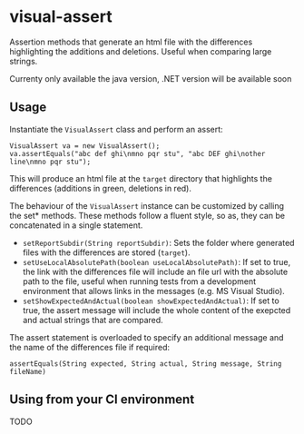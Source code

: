 # visual-assert

Assertion methods that generate an html file with the differences highlighting the additions and deletions. 
Useful when comparing large strings.

Currenty only available the java version, .NET version will be available soon

## Usage

Instantiate the `VisualAssert` class and perform an assert:

```
VisualAssert va = new VisualAssert();
va.assertEquals("abc def ghi\nmno pqr stu", "abc DEF ghi\nother line\nmno pqr stu");
```

This will produce an html file at the `target` directory that highlights the differences (additions in green, deletions in red).

The behaviour of the `VisualAssert` instance can be customized by calling the set* methods. 
These methods follow a fluent style, so as, they can be concatenated in a single statement.

- `setReportSubdir(String reportSubdir)`: Sets the folder where generated files with the differences are stored (`target`).
- `setUseLocalAbsolutePath(boolean useLocalAbsolutePath)`: If set to true, the link with the differences file will include an file url with the absolute path to the file,
  useful when running tests from a development environment that allows links in the messages (e.g. MS Visual Studio).
- `setShowExpectedAndActual(boolean showExpectedAndActual)`: If set to true, the assert message will include the whole content of the exepcted and actual strings that are compared.

The assert statement is overloaded to specify an additional message and the name of the differences file if required:

```
assertEquals(String expected, String actual, String message, String fileName)
```

## Using from your CI environment

TODO